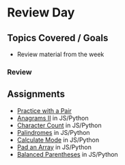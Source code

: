 # Review Day

## Topics Covered / Goals
- Review material from the week


### Review

## Assignments
- [Practice with a Pair](https://github.com/romeoplatoon/git-pair)
- [Anagrams II](https://github.com/romeoplatoon/algo-anagrams-ii) in JS/Python
- [Character Count](https://github.com/romeoplatoon/algo-character-count) in JS/Python
- [Palindromes](https://github.com/romeoplatoon/algo-palindromes) in JS/Python
- [Calculate Mode](https://github.com/romeoplatoon/algo-calculate-mode) in JS/Python
- [Pad an Array](https://github.com/romeoplatoon/algo-pad-array) in JS/Python
- [Balanced Parentheses](https://github.com/romeoplatoon/algo-balanced-parentheses) in JS/Python


